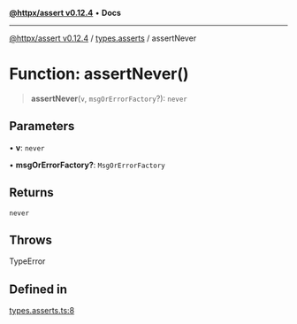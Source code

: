 [**@httpx/assert v0.12.4**](../../README.md) • **Docs**

***

[@httpx/assert v0.12.4](../../README.md) / [types.asserts](../README.md) / assertNever

# Function: assertNever()

> **assertNever**(`v`, `msgOrErrorFactory`?): `never`

## Parameters

• **v**: `never`

• **msgOrErrorFactory?**: `MsgOrErrorFactory`

## Returns

`never`

## Throws

TypeError

## Defined in

[types.asserts.ts:8](https://github.com/belgattitude/httpx/blob/acde85be3548fccd6cc1a311d7f8d4419e2b6ce0/packages/assert/src/types.asserts.ts#L8)
